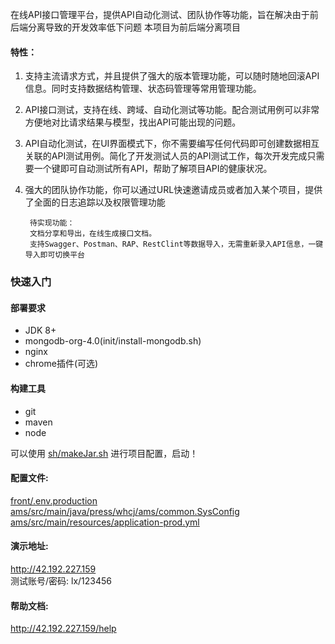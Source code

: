 在线API接口管理平台，提供API自动化测试、团队协作等功能，旨在解决由于前后端分离导致的开发效率低下问题
本项目为前后端分离项目
#### 特性：
1. 支持主流请求方式，并且提供了强大的版本管理功能，可以随时随地回滚API信息。同时支持数据结构管理、状态码管理等常用管理功能。

2. API接口测试，支持在线、跨域、自动化测试等功能。配合测试用例可以非常方便地对比请求结果与模型，找出API可能出现的问题。

3. API自动化测试，在UI界面模式下，你不需要编写任何代码即可创建数据相互关联的API测试用例。简化了开发测试人员的API测试工作，每次开发完成只需要一个键即可自动测试所有API，帮助了解项目API的健康状况。

4. 强大的团队协作功能，你可以通过URL快速邀请成员或者加入某个项目，提供了全面的日志追踪以及权限管理功能
   
        待实现功能：
        文档分享和导出，在线生成接口文档。
        支持Swagger、Postman、RAP、RestClint等数据导入，无需重新录入API信息，一键导入即可切换平台


### 快速入门
#### 部署要求
- JDK 8+
- mongodb-org-4.0(init/install-mongodb.sh)
- nginx
- chrome插件(可选)
#### 构建工具
- git
- maven
- node

可以使用 <a href="sh/makeJar.sh">sh/makeJar.sh</a> 进行项目配置，启动！
#### 配置文件:
<a href="front/.env.production">front/.env.production</a>
<a href="ams/src/main/java/press/whcj/ams/common.SysConfig">ams/src/main/java/press/whcj/ams/common.SysConfig</a>
<a href="ams/src/main/resources/application-prod.yml">ams/src/main/resources/application-prod.yml</a>

#### 演示地址:
http://42.192.227.159  
测试账号/密码: lx/123456
#### 帮助文档:  
http://42.192.227.159/help  

